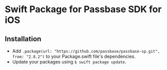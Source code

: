 # Swift Package for Passbase SDK for iOS

## Installation

- Add `.package(url: "https://github.com/passbase/passbase-sp.git", from: "2.8.2")` to your Package.swift file's dependencies.
- Update your packages using `$ swift package update`.
